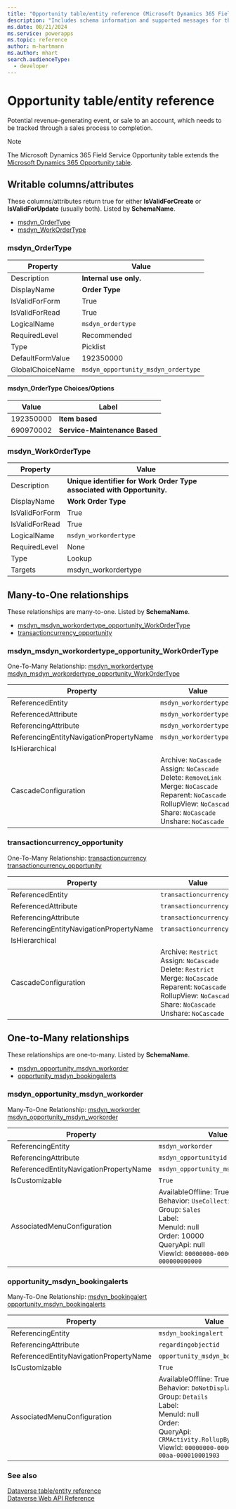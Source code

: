 ```yaml
---
title: "Opportunity table/entity reference (Microsoft Dynamics 365 Field Service)"
description: "Includes schema information and supported messages for the Opportunity table/entity with Microsoft Dynamics 365 Field Service."
ms.date: 08/21/2024
ms.service: powerapps
ms.topic: reference
author: m-hartmann
ms.author: mhart
search.audienceType: 
  - developer
---
```


# Opportunity table/entity reference

Potential revenue-generating event, or sale to an account, which needs to be tracked through a sales process to completion.

> [!NOTE]
> The Microsoft Dynamics 365 Field Service Opportunity table extends the [Microsoft Dynamics 365 Opportunity table](/dynamics365/developer/entities/opportunity).



## Writable columns/attributes

These columns/attributes return true for either **IsValidForCreate** or **IsValidForUpdate** (usually both). Listed by **SchemaName**.

- [msdyn_OrderType](#BKMK_msdyn_OrderType)
- [msdyn_WorkOrderType](#BKMK_msdyn_WorkOrderType)

### <a name="BKMK_msdyn_OrderType"></a> msdyn_OrderType

|Property|Value|
|---|---|
|Description|**Internal use only.**|
|DisplayName|**Order Type**|
|IsValidForForm|True|
|IsValidForRead|True|
|LogicalName|`msdyn_ordertype`|
|RequiredLevel|Recommended|
|Type|Picklist|
|DefaultFormValue|192350000|
|GlobalChoiceName|`msdyn_opportunity_msdyn_ordertype`|

#### msdyn_OrderType Choices/Options

|Value|Label|
|---|---|
|192350000|**Item based**|
|690970002|**Service-Maintenance Based**|

### <a name="BKMK_msdyn_WorkOrderType"></a> msdyn_WorkOrderType

|Property|Value|
|---|---|
|Description|**Unique identifier for Work Order Type associated with Opportunity.**|
|DisplayName|**Work Order Type**|
|IsValidForForm|True|
|IsValidForRead|True|
|LogicalName|`msdyn_workordertype`|
|RequiredLevel|None|
|Type|Lookup|
|Targets|msdyn_workordertype|


## Many-to-One relationships

These relationships are many-to-one. Listed by **SchemaName**.

- [msdyn_msdyn_workordertype_opportunity_WorkOrderType](#BKMK_msdyn_msdyn_workordertype_opportunity_WorkOrderType)
- [transactioncurrency_opportunity](#BKMK_transactioncurrency_opportunity)

### <a name="BKMK_msdyn_msdyn_workordertype_opportunity_WorkOrderType"></a> msdyn_msdyn_workordertype_opportunity_WorkOrderType

One-To-Many Relationship: [msdyn_workordertype msdyn_msdyn_workordertype_opportunity_WorkOrderType](msdyn_workordertype.md#BKMK_msdyn_msdyn_workordertype_opportunity_WorkOrderType)

|Property|Value|
|---|---|
|ReferencedEntity|`msdyn_workordertype`|
|ReferencedAttribute|`msdyn_workordertypeid`|
|ReferencingAttribute|`msdyn_workordertype`|
|ReferencingEntityNavigationPropertyName|`msdyn_workordertype`|
|IsHierarchical||
|CascadeConfiguration|Archive: `NoCascade`<br />Assign: `NoCascade`<br />Delete: `RemoveLink`<br />Merge: `NoCascade`<br />Reparent: `NoCascade`<br />RollupView: `NoCascade`<br />Share: `NoCascade`<br />Unshare: `NoCascade`|

### <a name="BKMK_transactioncurrency_opportunity"></a> transactioncurrency_opportunity

One-To-Many Relationship: [transactioncurrency transactioncurrency_opportunity](transactioncurrency.md#BKMK_transactioncurrency_opportunity)

|Property|Value|
|---|---|
|ReferencedEntity|`transactioncurrency`|
|ReferencedAttribute|`transactioncurrencyid`|
|ReferencingAttribute|`transactioncurrencyid`|
|ReferencingEntityNavigationPropertyName|`transactioncurrencyid`|
|IsHierarchical||
|CascadeConfiguration|Archive: `Restrict`<br />Assign: `NoCascade`<br />Delete: `Restrict`<br />Merge: `NoCascade`<br />Reparent: `NoCascade`<br />RollupView: `NoCascade`<br />Share: `NoCascade`<br />Unshare: `NoCascade`|


## One-to-Many relationships

These relationships are one-to-many. Listed by **SchemaName**.

- [msdyn_opportunity_msdyn_workorder](#BKMK_msdyn_opportunity_msdyn_workorder)
- [opportunity_msdyn_bookingalerts](#BKMK_opportunity_msdyn_bookingalerts)

### <a name="BKMK_msdyn_opportunity_msdyn_workorder"></a> msdyn_opportunity_msdyn_workorder

Many-To-One Relationship: [msdyn_workorder msdyn_opportunity_msdyn_workorder](msdyn_workorder.md#BKMK_msdyn_opportunity_msdyn_workorder)

|Property|Value|
|---|---|
|ReferencingEntity|`msdyn_workorder`|
|ReferencingAttribute|`msdyn_opportunityid`|
|ReferencedEntityNavigationPropertyName|`msdyn_opportunity_msdyn_workorder`|
|IsCustomizable|`True`|
|AssociatedMenuConfiguration|AvailableOffline: True<br />Behavior: `UseCollectionName`<br />Group: `Sales`<br />Label: <br />MenuId: null<br />Order: 10000<br />QueryApi: null<br />ViewId: `00000000-0000-0000-0000-000000000000`|

### <a name="BKMK_opportunity_msdyn_bookingalerts"></a> opportunity_msdyn_bookingalerts

Many-To-One Relationship: [msdyn_bookingalert opportunity_msdyn_bookingalerts](msdyn_bookingalert.md#BKMK_opportunity_msdyn_bookingalerts)

|Property|Value|
|---|---|
|ReferencingEntity|`msdyn_bookingalert`|
|ReferencingAttribute|`regardingobjectid`|
|ReferencedEntityNavigationPropertyName|`opportunity_msdyn_bookingalerts`|
|IsCustomizable|`True`|
|AssociatedMenuConfiguration|AvailableOffline: True<br />Behavior: `DoNotDisplay`<br />Group: `Details`<br />Label: <br />MenuId: null<br />Order: <br />QueryApi: `CRMActivity.RollupByParty`<br />ViewId: `00000000-0000-0000-00aa-000010001903`|



### See also

[Dataverse table/entity reference](../about-entity-reference.md)  
[Dataverse Web API Reference](/power-apps/developer/data-platform/webapi/reference/about)   


